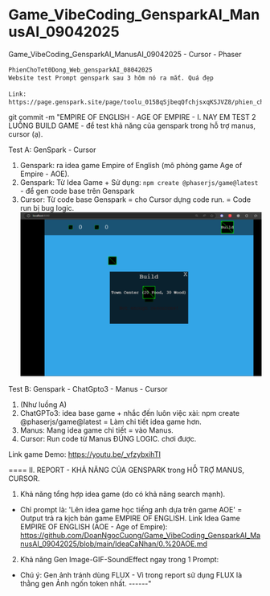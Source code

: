 # Game_VibeCoding_GensparkAI_ManusAI_09042025
Game_VibeCoding_GensparkAI_ManusAI_09042025  - Cursor - Phaser

```
PhienChoTet0Dong_Web_gensparkAI_08042025
Website test Prompt genspark sau 3 hôm nó ra mắt. Quá đẹp

Link: https://page.genspark.site/page/toolu_015BqSjbeqQfchjsxqKSJVZ8/phien_cho_tet_visualization.html
```

git commit -m "EMPIRE OF ENGLISH - AGE OF EMPIRE - I. NAY EM TEST 2 LUỒNG BUILD GAME - để test khả năng của genspark trong hỗ trợ manus, cursor (ạ). 

Test A: GenSpark - Cursor
1. Genspark: ra idea game Empire of English (mô phỏng game Age of Empire - AOE).  
2. Genspark: Từ Idea Game + Sử dụng: `npm create @phaserjs/game@latest` - để gen code base trên Genspark
3. Cursor: Từ code base Genspark = cho Cursor dựng code run. 
= Code run bị bug logic. 
![](./report/image_init.png)

Test B: Genspark - ChatGpto3 - Manus - Cursor 
1. (Như luồng A)
2. ChatGPTo3: idea base game + nhắc đến luôn việc xài: npm create @phaserjs/game@latest  = Làm chi tiết idea game hơn. 
3. Manus: Mang idea game chi tiết = vào Manus. 
4. Cursor: Run code từ Manus ĐÚNG LOGIC. chơi được. 

Link game Demo: https://youtu.be/_vfzybxihTI 


====
II. REPORT - KHẢ NĂNG CỦA GENSPARK trong HỖ TRỢ MANUS, CURSOR. 
1. Khả năng tổng hợp idea game (do có khả năng search mạnh). 
- Chỉ prompt là: 'Lên idea game học tiếng anh dựa trên game AOE' = Output trả ra kịch bản game EMPIRE OF ENGLISH. 
Link Idea Game EMPIRE OF ENGLISH (AOE - Age of Empire): https://github.com/DoanNgocCuong/Game_VibeCoding_GensparkAI_ManusAI_09042025/blob/main/IdeaCaNhan/0.%20AOE.md 

2. Khả năng Gen Image-GIF-SoundEffect ngay trong 1 Prompt: 
- Chú ý: Gen ảnh tránh dùng FLUX - Vì trong report sử dụng FLUX là thằng gen Ảnh ngốn token nhất. 
------"